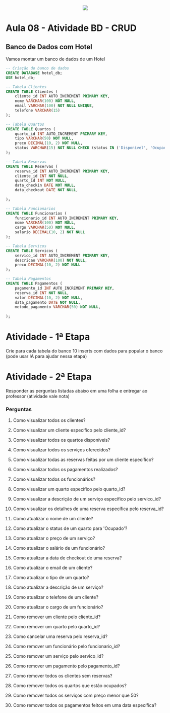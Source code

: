 <div align = "center">
  <img src = "https://github.com/user-attachments/assets/e5daad65-11d8-4d5d-b0d0-7621e5241ede">


</div>


# Aula 08 - Atividade BD - CRUD

## Banco de Dados com Hotel

Vamos montar um banco de dados de um Hotel

```sql
-- Criação do banco de dados
CREATE DATABASE hotel_db;
USE hotel_db;

-- Tabela Clientes
CREATE TABLE Clientes (
    cliente_id INT AUTO_INCREMENT PRIMARY KEY,
    nome VARCHAR(100) NOT NULL,
    email VARCHAR(100) NOT NULL UNIQUE,
    telefone VARCHAR(15)
);

-- Tabela Quartos
CREATE TABLE Quartos (
    quarto_id INT AUTO_INCREMENT PRIMARY KEY,
    tipo VARCHAR(50) NOT NULL,
    preco DECIMAL(10, 2) NOT NULL,
    status VARCHAR(15) NOT NULL CHECK (status IN ('Disponível', 'Ocupado'))
);

-- Tabela Reservas
CREATE TABLE Reservas (
    reserva_id INT AUTO_INCREMENT PRIMARY KEY,
    cliente_id INT NOT NULL,
    quarto_id INT NOT NULL,
    data_checkin DATE NOT NULL,
    data_checkout DATE NOT NULL,
    
);

-- Tabela Funcionarios
CREATE TABLE Funcionarios (
    funcionario_id INT AUTO_INCREMENT PRIMARY KEY,
    nome VARCHAR(100) NOT NULL,
    cargo VARCHAR(50) NOT NULL,
    salario DECIMAL(10, 2) NOT NULL
);

-- Tabela Servicos
CREATE TABLE Servicos (
    servico_id INT AUTO_INCREMENT PRIMARY KEY,
    descricao VARCHAR(100) NOT NULL,
    preco DECIMAL(10, 2) NOT NULL
);

-- Tabela Pagamentos
CREATE TABLE Pagamentos (
    pagamento_id INT AUTO_INCREMENT PRIMARY KEY,
    reserva_id INT NOT NULL,
    valor DECIMAL(10, 2) NOT NULL,
    data_pagamento DATE NOT NULL,
    metodo_pagamento VARCHAR(50) NOT NULL,
    
);

```

# Atividade - 1ª Etapa

Crie para cada tabela do banco 10 inserts com dados para popular o banco (pode usar IA para ajudar nessa etapa)

# Atividade - 2ª Etapa

Responder as perguntas listadas abaixo em uma folha e entregar ao professor (atividade vale nota)

### Perguntas

1. Como visualizar todos os clientes?

2. Como visualizar um cliente específico pelo cliente_id?

3. Como visualizar todos os quartos disponíveis?

4. Como visualizar todos os serviços oferecidos?

5. Como visualizar todas as reservas feitas por um cliente específico?

6. Como visualizar todos os pagamentos realizados?

7. Como visualizar todos os funcionários?

8. Como visualizar um quarto específico pelo quarto_id?

9. Como visualizar a descrição de um serviço específico pelo servico_id?

10. Como visualizar os detalhes de uma reserva específica pelo reserva_id?

11. Como atualizar o nome de um cliente?

12. Como atualizar o status de um quarto para 'Ocupado'?

13. Como atualizar o preço de um serviço?

14. Como atualizar o salário de um funcionário?

15. Como atualizar a data de checkout de uma reserva?

16. Como atualizar o email de um cliente?

17. Como atualizar o tipo de um quarto?

18. Como atualizar a descrição de um serviço?

19. Como atualizar o telefone de um cliente?

20. Como atualizar o cargo de um funcionário?

21. Como remover um cliente pelo cliente_id?

22. Como remover um quarto pelo quarto_id?

23. Como cancelar uma reserva pelo reserva_id?

24. Como remover um funcionário pelo funcionario_id?

25. Como remover um serviço pelo servico_id?

26. Como remover um pagamento pelo pagamento_id?

27. Como remover todos os clientes sem reservas?

28. Como remover todos os quartos que estão ocupados?

29. Como remover todos os serviços com preço menor que 50?

30. Como remover todos os pagamentos feitos em uma data específica?

